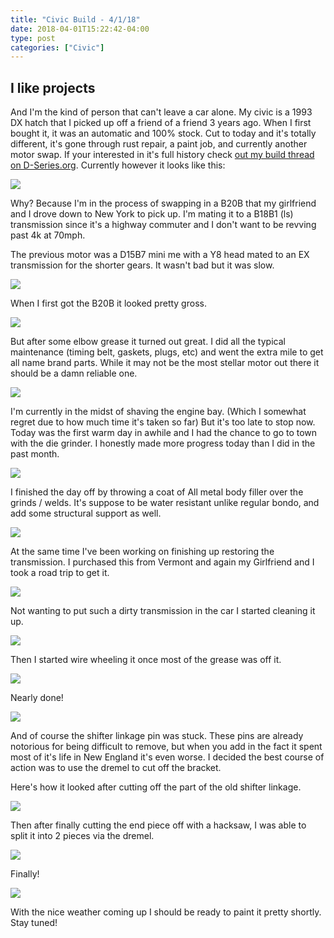 ```yaml
---
title: "Civic Build - 4/1/18"
date: 2018-04-01T15:22:42-04:00
type: post
categories: ["Civic"]
---
```


I like projects
---

And I'm the kind of person that can't leave a car alone. My civic is a 1993 DX hatch that I picked up off a friend of a friend 3 years ago. When I first bought it, it was an automatic and 100% stock. Cut to today and it's totally different, it's gone through rust repair, a paint job, and currently another motor swap. If your interested in it's full history check <a href="http://www.d-series.org/forums/showcase/273858-my-first-honda-build-93-hatch.html" target="_blank">out my build thread on D-Series.org</a>. Currently however it looks like this:

<img src="/img/civic/4-1-18/1.jpg" class="image-center">

Why? Because I'm in the process of swapping in a B20B that my girlfriend and I drove down to New York to pick up. I'm mating it to a B18B1 (ls) transmission since it's a highway commuter and I don't want to be revving past 4k at 70mph.

The previous motor was a D15B7 mini me with a Y8 head mated to an EX transmission for the shorter gears. It wasn't bad but it was slow.

<img src="/img/civic/4-1-18/2.jpg" class="image-center">

When I first got the B20B it looked pretty gross.

<img src="/img/civic/4-1-18/3.jpg" class="image-center">

But after some elbow grease it turned out great. I did all the typical maintenance (timing belt, gaskets, plugs, etc) and went the extra mile to get all name brand parts. While it may not be the most stellar motor out there it should be a damn reliable one.

<img src="/img/civic/4-1-18/4.jpg" class="image-center">

I'm currently in the midst of shaving the engine bay. (Which I somewhat regret due to how much time it's taken so far) But it's too late to stop now. Today was the first warm day in awhile and I had the chance to go to town with the die grinder. I honestly made more progress today than I did in the past month.

<img src="/img/civic/4-1-18/5.jpg" class="image-center">

I finished the day off by throwing a coat of All metal body filler over the grinds / welds. It's suppose to be water resistant unlike regular bondo, and add some structural support as well.

<img src="/img/civic/4-1-18/6.jpg" class="image-center">

At the same time I've been working on finishing up restoring the transmission. I purchased this from Vermont and again my Girlfriend and I took a road trip to get it.

<img src="/img/civic/4-1-18/7.jpg" class="image-center">

Not wanting to put such a dirty transmission in the car I started cleaning it up.

<img src="/img/civic/4-1-18/8.jpg" class="image-center">

Then I started wire wheeling it once most of the grease was off it.

<img src="/img/civic/4-1-18/9.jpg" class="image-center">

Nearly done!

<img src="/img/civic/4-1-18/10.jpg" class="image-center">

And of course the shifter linkage pin was stuck. These pins are already notorious for being difficult to remove, but when you add in the fact it spent most of it's life in New England it's even worse. I decided the best course of action was to use the dremel to cut off the bracket.

Here's how it looked after cutting off the part of the old shifter linkage.

<img src="/img/civic/4-1-18/11.jpg" class="image-center">

Then after finally cutting the end piece off with a hacksaw, I was able to split it into 2 pieces via the dremel.

<img src="/img/civic/4-1-18/12.jpg" class="image-center">

Finally!

<img src="/img/civic/4-1-18/13.jpg" class="image-center">

With the nice weather coming up I should be ready to paint it pretty shortly. Stay tuned!




